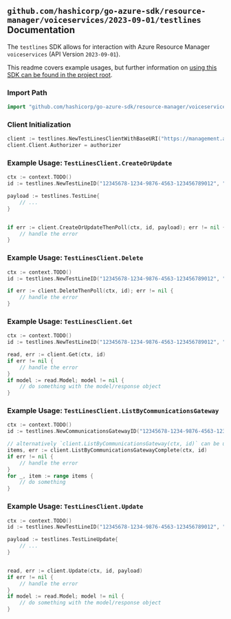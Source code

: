 
## `github.com/hashicorp/go-azure-sdk/resource-manager/voiceservices/2023-09-01/testlines` Documentation

The `testlines` SDK allows for interaction with Azure Resource Manager `voiceservices` (API Version `2023-09-01`).

This readme covers example usages, but further information on [using this SDK can be found in the project root](https://github.com/hashicorp/go-azure-sdk/tree/main/docs).

### Import Path

```go
import "github.com/hashicorp/go-azure-sdk/resource-manager/voiceservices/2023-09-01/testlines"
```


### Client Initialization

```go
client := testlines.NewTestLinesClientWithBaseURI("https://management.azure.com")
client.Client.Authorizer = authorizer
```


### Example Usage: `TestLinesClient.CreateOrUpdate`

```go
ctx := context.TODO()
id := testlines.NewTestLineID("12345678-1234-9876-4563-123456789012", "example-resource-group", "communicationsGatewayName", "testLineName")

payload := testlines.TestLine{
	// ...
}


if err := client.CreateOrUpdateThenPoll(ctx, id, payload); err != nil {
	// handle the error
}
```


### Example Usage: `TestLinesClient.Delete`

```go
ctx := context.TODO()
id := testlines.NewTestLineID("12345678-1234-9876-4563-123456789012", "example-resource-group", "communicationsGatewayName", "testLineName")

if err := client.DeleteThenPoll(ctx, id); err != nil {
	// handle the error
}
```


### Example Usage: `TestLinesClient.Get`

```go
ctx := context.TODO()
id := testlines.NewTestLineID("12345678-1234-9876-4563-123456789012", "example-resource-group", "communicationsGatewayName", "testLineName")

read, err := client.Get(ctx, id)
if err != nil {
	// handle the error
}
if model := read.Model; model != nil {
	// do something with the model/response object
}
```


### Example Usage: `TestLinesClient.ListByCommunicationsGateway`

```go
ctx := context.TODO()
id := testlines.NewCommunicationsGatewayID("12345678-1234-9876-4563-123456789012", "example-resource-group", "communicationsGatewayName")

// alternatively `client.ListByCommunicationsGateway(ctx, id)` can be used to do batched pagination
items, err := client.ListByCommunicationsGatewayComplete(ctx, id)
if err != nil {
	// handle the error
}
for _, item := range items {
	// do something
}
```


### Example Usage: `TestLinesClient.Update`

```go
ctx := context.TODO()
id := testlines.NewTestLineID("12345678-1234-9876-4563-123456789012", "example-resource-group", "communicationsGatewayName", "testLineName")

payload := testlines.TestLineUpdate{
	// ...
}


read, err := client.Update(ctx, id, payload)
if err != nil {
	// handle the error
}
if model := read.Model; model != nil {
	// do something with the model/response object
}
```
